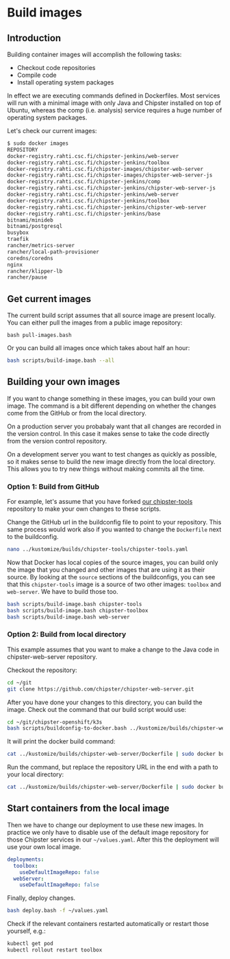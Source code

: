 # Build images

## Introduction

Building container images will accomplish the following tasks:

* Checkout code repositories
* Compile code
* Install operating system packages

In effect we are executing commands defined in Dockerfiles. Most services will run with a minimal image with only Java and Chipster installed on top of Ubuntu, whereas the comp (i.e. analysis) service requires a huge number of operating system
packages.

Let's check our current images:

```bash
$ sudo docker images
REPOSITORY                                                             TAG                   IMAGE ID            CREATED             SIZE
docker-registry.rahti.csc.fi/chipster-jenkins/web-server               latest                cacf01c1a492        23 minutes ago      1.72GB
docker-registry.rahti.csc.fi/chipster-jenkins/toolbox                  latest                3339746c88c1        28 minutes ago      1.57GB
docker-registry.rahti.csc.fi/chipster-images/chipster-web-server       latest                cb9257dac46e        32 minutes ago      1.5GB
docker-registry.rahti.csc.fi/chipster-images/chipster-web-server-js    latest                2a73dd624962        34 minutes ago      766MB
docker-registry.rahti.csc.fi/chipster-jenkins/comp                     latest                471fecae8202        2 weeks ago         2.11GB
docker-registry.rahti.csc.fi/chipster-jenkins/chipster-web-server-js   latest                fb7d0c3fb87f        2 weeks ago         819MB
docker-registry.rahti.csc.fi/chipster-jenkins/web-server               <none>                e8e4fdca93d5        2 weeks ago         1.72GB
docker-registry.rahti.csc.fi/chipster-jenkins/toolbox                  <none>                3c992e1de945        2 weeks ago         1.57GB
docker-registry.rahti.csc.fi/chipster-jenkins/chipster-web-server      latest                9c88753a944c        2 weeks ago         1.56GB
docker-registry.rahti.csc.fi/chipster-jenkins/base                     latest                98a49405eabc        2 weeks ago         298MB
bitnami/minideb                                                        stretch               ed288f60eff7        3 weeks ago         53.7MB
bitnami/postgresql                                                     11.6.0-debian-9-r48   6db6971e4c89        7 weeks ago         225MB
busybox                                                                latest                6d5fcfe5ff17        2 months ago        1.22MB
traefik                                                                1.7.19                aa764f7db305        4 months ago        85.7MB
rancher/metrics-server                                                 v0.3.6                9dd718864ce6        4 months ago        39.9MB
rancher/local-path-provisioner                                         v0.0.11               9d12f9848b99        5 months ago        36.2MB
coredns/coredns                                                        1.6.3                 c4d3d16fe508        6 months ago        44.3MB
nginx                                                                  1.16.0                ae893c58d83f        6 months ago        109MB
rancher/klipper-lb                                                     v0.1.2                897ce3c5fc8f        9 months ago        6.1MB
rancher/pause                                                          3.1                   da86e6ba6ca1        2 years ago         742kB
```

## Get current images

The current build script assumes that all source image are present locally. You can either 
pull the images from a public image repository:

```
bash pull-images.bash
```

Or you can build all images once which takes about half an hour:

```bash
bash scripts/build-image.bash --all
```

## Building your own images

If you want to change something in these images, you can build your own image. The command is a bit different depending on whether the changes come from the GitHub or from the local directory. 

On a production server you probabaly want that all changes are recorded in the version control. In this 
case it makes sense to take the code directly from the version control repository.

On a development server you want to test changes as quickly as possible, so it makes sense to build the new image directly from the local directory. This allows you to try new things without making commits all the time.

### Option 1: Build from GitHub

For example, let's assume that you have forked [our chipster-tools](https://github.com/chipster/chipster-tools) repository to make your own changes to these scripts. 

Change the GitHub url in the buildconfig file to point to your repository. This same process would work also if you wanted to change the `Dockerfile` next to the buildconfig.

```bash
nano ../kustomize/builds/chipster-tools/chipster-tools.yaml
```

Now that Docker has local copies of the source images, you can build only the image that you changed and other images that are using it as their source. By looking at the `source` sections of the buildconfigs, you can see that this `chipster-tools` image is a source of two other images: `toolbox` and `web-server`. We have to build those too.

```bash
bash scripts/build-image.bash chipster-tools
bash scripts/build-image.bash chipster-toolbox
bash scripts/build-image.bash web-server
```

### Option 2: Build from local directory

This example assumes that you want to make a change to the Java code in chipster-web-server repository.

Checkout the repository:

```bash
cd ~/git
git clone https://github.com/chipster/chipster-web-server.git
```

After you have done your changes to this directory, you can build the image. Check out the command that our build script would use:

```bash
cd ~/git/chipster-openshift/k3s
bash scripts/buildconfig-to-docker.bash ../kustomize/builds/chipster-web-server
```

It will print the docker build command:

```bash
cat ../kustomize/builds/chipster-web-server/Dockerfile | sudo docker build -t chipster-web-server -f - https://github.com/chipster/chipster-web-server.git
```

Run the command, but replace the repository URL in the end with a path to your local directory:

```bash
cat ../kustomize/builds/chipster-web-server/Dockerfile | sudo docker build -t chipster-web-server -f -  ~/git/chipster-web-server
```

## Start containers from the local image

Then we have to change our deployment to use these new images. In practice we only have to disable use of the default image repository for those Chipster services in our `~/values.yaml`. After this the deployment will use your own local image.

```yaml
deployments:
  toolbox:
    useDefaultImageRepo: false
  webServer:
    useDefaultImageRepo: false
```

Finally, deploy changes.

```bash
bash deploy.bash -f ~/values.yaml
``` 

Check if the relevant containers restarted automatically or restart those yourself, e.g.:

```bash
kubectl get pod
kubectl rollout restart toolbox
```
